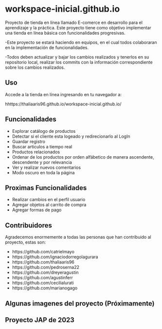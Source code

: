 # workspace-inicial.github.io
<p>Proyecto de tienda en línea llamado E-comerce en desarrollo para el aprendizaje y la práctica. Este proyecto tiene como objetivo implementar una tienda en línea básica con funcionalidades progresivas.
</p>
<p>-Este proyecto se estará haciendo en equipos, en el cual todos colaboraran en la implementación de funcionalidades.
</p>
<p>-Todos deben actualizar y bajar los cambios realizados y tenerlos en su repositorio local, realizar los commits con la información correspondiente sobre los cambios realizados.
</p>
<h2>Uso</h2>
<p>Accede a la tienda en línea ingresando en tu navegador a: </p>
hhttps://thaliaaris96.github.io/workspace-inicial.github.io/
<h2>Funcionalidades</h2>
<ul>
<li>Explorar catálogo de productos</li>
<li>Detectar si el cliente esta logeado y redirecionarlo al LogIn</li>
<li>Guardar registro</li>
<li>Buscar articulos a tiempo real</li>
<li>Productos relacionados</li>
<li>Ordenar de los productos por orden alfábetico de manera ascendente, descendente y por relevancia</li>
<li>Ver y realizar nuevos comentarios</li>
<li>Modo oscuro en toda la página</li>
</ul>
<h2>Proximas Funcionalidades</h2>
<ul>
<li>Realizar cambios en el perfil usuario</li>
<li>Agregar objetos al carrito de compra</li>
<li>Agregar formas de pago</li>
</ul>
<h2>Contribuidores</h2>
<p>Agradecemos enormemente a todas las personas que han contribuido al proyecto, estas son: </p>
<ul>
<li>https://github.com/catrielmayo</li>
<li>https://github.com/ignaciodorregolagurara</li>
<li>https://github.com/thaliaaris96</li>
<li>https://github.com/pedroserna22</li>
<li>https://github.com/dreyeragustin</li>
<li>https://github.com/agustinferr</li>
<li>https://github.com/cecilialurati</li>
<li>https://github.com/marianogago</li>
</ul>
<h2>Algunas imagenes del proyecto (Próximamente)</h2>
<h2>Proyecto JAP de 2023</h2>